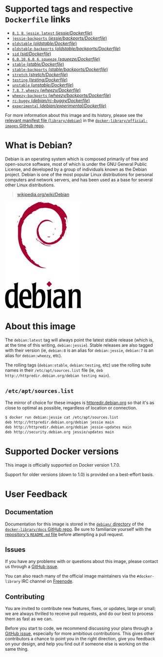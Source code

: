 # Supported tags and respective `Dockerfile` links

-	[`8.1`, `8`, `jessie`, `latest` (*jessie/Dockerfile*)](https://github.com/tianon/docker-brew-debian/blob/e9bafb113f432c48c7e86c616424cb4b2f2c7a51/jessie/Dockerfile)
-	[`jessie-backports` (*jessie/backports/Dockerfile*)](https://github.com/tianon/docker-brew-debian/blob/e9bafb113f432c48c7e86c616424cb4b2f2c7a51/jessie/backports/Dockerfile)
-	[`oldstable` (*oldstable/Dockerfile*)](https://github.com/tianon/docker-brew-debian/blob/e9bafb113f432c48c7e86c616424cb4b2f2c7a51/oldstable/Dockerfile)
-	[`oldstable-backports` (*oldstable/backports/Dockerfile*)](https://github.com/tianon/docker-brew-debian/blob/e9bafb113f432c48c7e86c616424cb4b2f2c7a51/oldstable/backports/Dockerfile)
-	[`sid` (*sid/Dockerfile*)](https://github.com/tianon/docker-brew-debian/blob/e9bafb113f432c48c7e86c616424cb4b2f2c7a51/sid/Dockerfile)
-	[`6.0.10`, `6.0`, `6`, `squeeze` (*squeeze/Dockerfile*)](https://github.com/tianon/docker-brew-debian/blob/e9bafb113f432c48c7e86c616424cb4b2f2c7a51/squeeze/Dockerfile)
-	[`stable` (*stable/Dockerfile*)](https://github.com/tianon/docker-brew-debian/blob/e9bafb113f432c48c7e86c616424cb4b2f2c7a51/stable/Dockerfile)
-	[`stable-backports` (*stable/backports/Dockerfile*)](https://github.com/tianon/docker-brew-debian/blob/e9bafb113f432c48c7e86c616424cb4b2f2c7a51/stable/backports/Dockerfile)
-	[`stretch` (*stretch/Dockerfile*)](https://github.com/tianon/docker-brew-debian/blob/e9bafb113f432c48c7e86c616424cb4b2f2c7a51/stretch/Dockerfile)
-	[`testing` (*testing/Dockerfile*)](https://github.com/tianon/docker-brew-debian/blob/e9bafb113f432c48c7e86c616424cb4b2f2c7a51/testing/Dockerfile)
-	[`unstable` (*unstable/Dockerfile*)](https://github.com/tianon/docker-brew-debian/blob/e9bafb113f432c48c7e86c616424cb4b2f2c7a51/unstable/Dockerfile)
-	[`7.8`, `7`, `wheezy` (*wheezy/Dockerfile*)](https://github.com/tianon/docker-brew-debian/blob/e9bafb113f432c48c7e86c616424cb4b2f2c7a51/wheezy/Dockerfile)
-	[`wheezy-backports` (*wheezy/backports/Dockerfile*)](https://github.com/tianon/docker-brew-debian/blob/e9bafb113f432c48c7e86c616424cb4b2f2c7a51/wheezy/backports/Dockerfile)
-	[`rc-buggy` (*debian/rc-buggy/Dockerfile*)](https://github.com/tianon/dockerfiles/blob/564e7215cb664b0ec7d1fade8fe40db95ebdabd0/debian/rc-buggy/Dockerfile)
-	[`experimental` (*debian/experimental/Dockerfile*)](https://github.com/tianon/dockerfiles/blob/564e7215cb664b0ec7d1fade8fe40db95ebdabd0/debian/experimental/Dockerfile)

For more information about this image and its history, please see the [relevant manifest file (`library/debian`)](https://github.com/docker-library/official-images/blob/master/library/debian) in the [`docker-library/official-images` GitHub repo](https://github.com/docker-library/official-images).

# What is Debian?

Debian is an operating system which is composed primarily of free and open-source software, most of which is under the GNU General Public License, and developed by a group of individuals known as the Debian project. Debian is one of the most popular Linux distributions for personal computers and network servers, and has been used as a base for several other Linux distributions.

> [wikipedia.org/wiki/Debian](https://en.wikipedia.org/wiki/Debian)

![logo](https://raw.githubusercontent.com/docker-library/docs/master/debian/logo.png)

# About this image

The `debian:latest` tag will always point the latest stable release (which is, at the time of this writing, `debian:jessie`). Stable releases are also tagged with their version (ie, `debian:8` is an alias for `debian:jessie`, `debian:7` is an alias for `debian:wheezy`, etc).

The rolling tags (`debian:stable`, `debian:testing`, etc) use the rolling suite names in their `/etc/apt/sources.list` file (ie, `deb
http://httpredir.debian.org/debian testing main`).

## `/etc/apt/sources.list`

The mirror of choice for these images is [httpredir.debian.org](http://httpredir.debian.org) so that it's as close to optimal as possible, regardless of location or connection.

	$ docker run debian:jessie cat /etc/apt/sources.list
	deb http://httpredir.debian.org/debian jessie main
	deb http://httpredir.debian.org/debian jessie-updates main
	deb http://security.debian.org jessie/updates main

# Supported Docker versions

This image is officially supported on Docker version 1.7.0.

Support for older versions (down to 1.0) is provided on a best-effort basis.

# User Feedback

## Documentation

Documentation for this image is stored in the [`debian/` directory](https://github.com/docker-library/docs/tree/master/debian) of the [`docker-library/docs` GitHub repo](https://github.com/docker-library/docs). Be sure to familiarize yourself with the [repository's `README.md` file](https://github.com/docker-library/docs/blob/master/README.md) before attempting a pull request.

## Issues

If you have any problems with or questions about this image, please contact us through a [GitHub issue](https://github.com/tianon/docker-brew-debian/issues).

You can also reach many of the official image maintainers via the `#docker-library` IRC channel on [Freenode](https://freenode.net).

## Contributing

You are invited to contribute new features, fixes, or updates, large or small; we are always thrilled to receive pull requests, and do our best to process them as fast as we can.

Before you start to code, we recommend discussing your plans through a [GitHub issue](https://github.com/tianon/docker-brew-debian/issues), especially for more ambitious contributions. This gives other contributors a chance to point you in the right direction, give you feedback on your design, and help you find out if someone else is working on the same thing.
